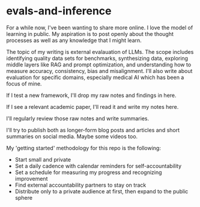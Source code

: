 # evals-and-inference
For a while now, I've been wanting to share more online. I love the model of learning in public. My aspiration is to post openly about the thought processes as well as any knowledge that I might learn.

The topic of my writing is external evalauation of LLMs.  The scope includes identifying quality data sets for benchmarks, synthesizing data, exploring middle layers like RAG and prompt optimization, and understanding how to measure accuracy, consistency, bias and misalignment.  I'll also write about evaluation for specific domains, especially medical AI which has been a focus of mine.

If I test a new framework, I'll drop my raw notes and findings in here.

If I see a relevant academic paper, I'll read it and write my notes here. 

I'll regularly review those raw notes and write summaries.

I'll try to publish both as longer-form blog posts and articles and short summaries on social media.  Maybe some videos too.

My 'getting started' methodology for this repo is the following:
*  Start small and private
*  Set a daily cadence with calendar reminders for self-accountability
*  Set a schedule for measuring my progress and recognizing improvement
*  Find external accountability partners to stay on track
*  Distribute only to a private audience at first, then expand to the public sphere
